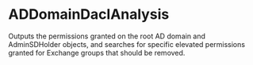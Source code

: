 # ADDomainDaclAnalysis
Outputs the permissions granted on the root AD domain and AdminSDHolder objects, and searches for specific elevated permissions granted for Exchange groups that should be removed.
